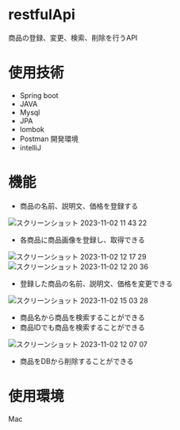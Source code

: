 # restfulApi
商品の登録、変更、検索、削除を行うAPI
# 使用技術
- Spring boot
- JAVA
- Mysql
- JPA
- lombok
- Postman
  開発環境
- intelliJ
# 機能
- 商品の名前、説明文、価格を登録する

![スクリーンショット 2023-11-02 11 43 22](https://github.com/0608yusuke/yusuke-restful-api/assets/121723117/b30c09c5-9b83-43df-b656-ff799da1eec1)

- 各商品に商品画像を登録し、取得できる

![スクリーンショット 2023-11-02 12 17 29](https://github.com/0608yusuke/yusuke-restful-api/assets/121723117/9995a56d-4d92-48a5-9e8b-caa8572e798b)
![スクリーンショット 2023-11-02 12 20 36](https://github.com/0608yusuke/yusuke-restful-api/assets/121723117/450e7ef1-a817-4a95-b7d5-dd9d11502769)

- 登録した商品の名前、説明文、価格を変更できる

![スクリーンショット 2023-11-02 15 03 28](https://github.com/0608yusuke/yusuke-restful-api/assets/121723117/f3a7d602-5cd6-4e5e-ba28-7022512337f7)

- 商品名から商品を検索することができる
- 商品IDでも商品を検索することができる

![スクリーンショット 2023-11-02 12 07 07](https://github.com/0608yusuke/yusuke-restful-api/assets/121723117/886c7ad6-2828-4258-ad57-513bc4224f21)

- 商品をDBから削除することができる
# 使用環境
Mac
